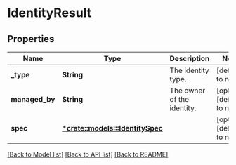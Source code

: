 # IdentityResult

## Properties
Name | Type | Description | Notes
------------ | ------------- | ------------- | -------------
**_type** | **String** | The identity type. | [default to null]
**managed_by** | **String** | The owner of the identity. | [optional] [default to null]
**spec** | [***crate::models:::IdentitySpec**](IdentitySpec.md) |  | [optional] [default to null]

[[Back to Model list]](../README.md#documentation-for-models) [[Back to API list]](../README.md#documentation-for-api-endpoints) [[Back to README]](../README.md)


